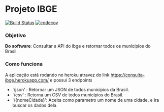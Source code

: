 # Projeto IBGE
[![Build Status](https://travis-ci.org/hugo-feijo/consultaIbge.svg?branch=master)](https://travis-ci.org/hugo-feijo/consultaIbge)
[![codecov](https://codecov.io/gh/hugo-feijo/consultaIbge/branch/master/graph/badge.svg)](https://codecov.io/gh/hugo-feijo/consultaIbge)

### Objetivo
**Do software**: Consultar a API do ibge e retornar todos os municípios do Brasil.


### Como funciona
A aplicação está rodando no heroku atravez do link  https://consulta-ibge.herokuapp.com/ e possui 3 endpoints

* '/json' : Retornar um JSON de todos municípios da Brasil. 
* '/csv' : Retorna um CSV de todos municípios do Brasil.
* '/{nomeCidade}': Aceita como parametro um nome de uma cidade, e ira buscar os dados dela.